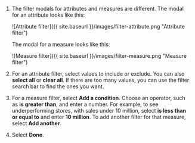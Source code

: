 1. The filter modals for attributes and measures are different. The modal for an attribute looks like this:

    ![Attribute filter]({{ site.baseurl }}/images/filter-attribute.png "Attribute filter")

    The modal for a measure looks like this:

    ![Measure filter]({{ site.baseurl }}/images/filter-measure.png "Measure filter")

2. For an attribute filter, select values to include or exclude. You can also **select all** or **clear all**. If there are too many values, you can use the filter search bar to find the ones you want.

3. For a measure filter, select **Add a condition**. Choose an operator, such as **is greater than**, and enter a number. For example, to see underperforming stores, with sales under 10 million, select **is less than or equal to** and enter **10 million**. To add another filter for that measure, select **Add another**.

4. Select **Done**.
